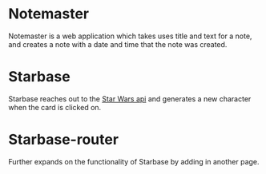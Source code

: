# Notemaster
Notemaster is a web application which takes uses title and text for a note,
and creates a note with a date and time that the note was created.

# Starbase
Starbase reaches out to the [Star Wars api](https://swapi.co/) and generates a new character when the card is clicked on.

# Starbase-router
Further expands on the functionality of Starbase by adding in another page.